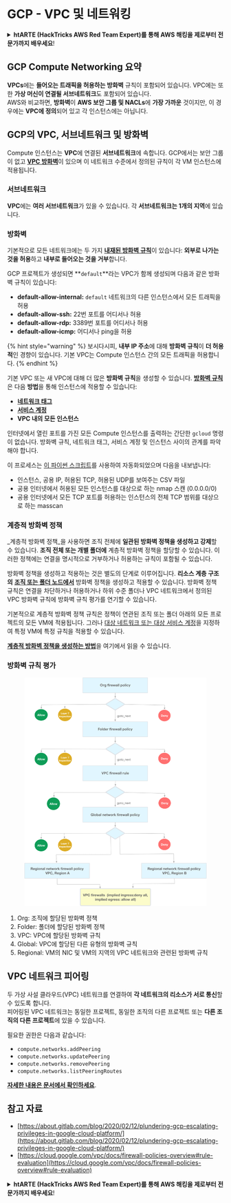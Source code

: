 # GCP - VPC 및 네트워킹

<details>

<summary><strong>htARTE (HackTricks AWS Red Team Expert)를 통해 AWS 해킹을 제로부터 전문가까지 배우세요</strong>!</summary>

HackTricks를 지원하는 다른 방법:

- **회사를 HackTricks에서 광고하거나 HackTricks를 PDF로 다운로드**하려면 [**구독 요금제**](https://github.com/sponsors/carlospolop)를 확인하세요!
- [**공식 PEASS & HackTricks 스왜그**](https://peass.creator-spring.com)를 구매하세요
- [**The PEASS Family**](https://opensea.io/collection/the-peass-family)를 발견하세요, 당사의 독점 [**NFTs**](https://opensea.io/collection/the-peass-family) 컬렉션
- **Discord 그룹**에 **가입**하세요 💬(https://discord.gg/hRep4RUj7f) 또는 [**텔레그램 그룹**](https://t.me/peass)에 가입하거나 **Twitter** 🐦에서 **팔로우**하세요 [**@hacktricks\_live**](https://twitter.com/hacktricks\_live)**.**
- **HackTricks** 및 **HackTricks Cloud** github 저장소로 **PR 제출**을 통해 해킹 요령을 공유하세요.

</details>

## **GCP Compute Networking 요약**

**VPCs**에는 **들어오는 트래픽을 허용하는 방화벽** 규칙이 포함되어 있습니다. VPC에는 또한 **가상 머신이 연결될 서브네트워크**도 포함되어 있습니다.\
AWS와 비교하면, **방화벽**이 **AWS 보안 그룹 및 NACLs**에 **가장 가까운** 것이지만, 이 경우에는 **VPC에 정의**되어 있고 각 인스턴스에는 아닙니다.

## **GCP의 VPC, 서브네트워크 및 방화벽**

Compute 인스턴스는 **VPC**에 연결된 **서브네트워크**에 속합니다. GCP에서는 보안 그룹이 없고 [**VPC 방화벽**](https://cloud.google.com/vpc/docs/firewalls)이 있으며 이 네트워크 수준에서 정의된 규칙이 각 VM 인스턴스에 적용됩니다.

### 서브네트워크

**VPC**에는 **여러 서브네트워크**가 있을 수 있습니다. 각 **서브네트워크는 1개의 지역**에 있습니다.

### 방화벽

기본적으로 모든 네트워크에는 두 가지 [**내재된 방화벽 규칙**](https://cloud.google.com/vpc/docs/firewalls#default\_firewall\_rules)이 있습니다: **외부로 나가는 것을 허용**하고 **내부로 들어오는 것을 거부**합니다.

GCP 프로젝트가 생성되면 **`default`**라는 VPC가 함께 생성되며 다음과 같은 방화벽 규칙이 있습니다:

- **default-allow-internal:** `default` 네트워크의 다른 인스턴스에서 모든 트래픽을 허용
- **default-allow-ssh:** 22번 포트를 어디서나 허용
- **default-allow-rdp:** 3389번 포트를 어디서나 허용
- **default-allow-icmp:** 어디서나 ping을 허용

{% hint style="warning" %}
보시다시피, **내부 IP 주소**에 대해 **방화벽 규칙**이 **더 허용적**인 경향이 있습니다. 기본 VPC는 Compute 인스턴스 간의 모든 트래픽을 허용합니다.
{% endhint %}

기본 VPC 또는 새 VPC에 대해 더 많은 **방화벽 규칙**을 생성할 수 있습니다. [**방화벽 규칙**](https://cloud.google.com/vpc/docs/firewalls)은 다음 **방법**을 통해 인스턴스에 적용할 수 있습니다:

- [**네트워크 태그**](https://cloud.google.com/vpc/docs/add-remove-network-tags)
- [**서비스 계정**](https://cloud.google.com/vpc/docs/firewalls#serviceaccounts)
- **VPC 내의 모든 인스턴스**

인터넷에서 열린 포트를 가진 모든 Compute 인스턴스를 출력하는 간단한 `gcloud` 명령이 없습니다. 방화벽 규칙, 네트워크 태그, 서비스 계정 및 인스턴스 사이의 관계를 파악해야 합니다.

이 프로세스는 [이 파이썬 스크립트](https://gitlab.com/gitlab-com/gl-security/gl-redteam/gcp\_firewall\_enum)를 사용하여 자동화되었으며 다음을 내보냅니다:

- 인스턴스, 공용 IP, 허용된 TCP, 허용된 UDP를 보여주는 CSV 파일
- 공용 인터넷에서 허용된 모든 인스턴스를 대상으로 하는 nmap 스캔 (0.0.0.0/0)
- 공용 인터넷에서 모든 TCP 포트를 허용하는 인스턴스의 전체 TCP 범위를 대상으로 하는 masscan

### 계층적 방화벽 정책

_계층적 방화벽 정책_을 사용하면 조직 전체에 **일관된 방화벽 정책을 생성하고 강제**할 수 있습니다. **조직 전체 또는 개별 폴더에** 계층적 방화벽 정책을 할당할 수 있습니다. 이러한 정책에는 연결을 명시적으로 거부하거나 허용하는 규칙이 포함될 수 있습니다.

방화벽 정책을 생성하고 적용하는 것은 별도의 단계로 이루어집니다. **리소스 계층 구조의** [**조직 또는 폴더 노드에서**](https://cloud.google.com/resource-manager/docs/cloud-platform-resource-hierarchy) 방화벽 정책을 생성하고 적용할 수 있습니다. 방화벽 정책 규칙은 연결을 차단하거나 허용하거나 하위 수준 폴더나 VPC 네트워크에서 정의된 VPC 방화벽 규칙에 방화벽 규칙 평가를 연기할 수 있습니다.

기본적으로 계층적 방화벽 정책 규칙은 정책이 연관된 조직 또는 폴더 아래의 모든 프로젝트의 모든 VM에 적용됩니다. 그러나 [대상 네트워크 또는 대상 서비스 계정](https://cloud.google.com/vpc/docs/firewall-policies#targets)을 지정하여 특정 VM에 특정 규칙을 적용할 수 있습니다.

[**계층적 방화벽 정책을 생성하는 방법**](https://cloud.google.com/vpc/docs/using-firewall-policies#gcloud)을 여기에서 읽을 수 있습니다.

### 방화벽 규칙 평가

<figure><img src="../../../../.gitbook/assets/image (2).png" alt=""><figcaption></figcaption></figure>

1. Org: 조직에 할당된 방화벽 정책
2. Folder: 폴더에 할당된 방화벽 정책
3. VPC: VPC에 할당된 방화벽 규칙
4. Global: VPC에 할당된 다른 유형의 방화벽 규칙
5. Regional: VM의 NIC 및 VM의 지역의 VPC 네트워크와 관련된 방화벽 규칙

## VPC 네트워크 피어링

두 가상 사설 클라우드(VPC) 네트워크를 연결하여 **각 네트워크의 리소스가 서로 통신**할 수 있도록 합니다.\
피어링된 VPC 네트워크는 동일한 프로젝트, 동일한 조직의 다른 프로젝트 또는 **다른 조직의 다른 프로젝트**에 있을 수 있습니다.

필요한 권한은 다음과 같습니다:

- `compute.networks.addPeering`
- `compute.networks.updatePeering`
- `compute.networks.removePeering`
- `compute.networks.listPeeringRoutes`

[**자세한 내용은 문서에서 확인하세요**](https://cloud.google.com/vpc/docs/vpc-peering).

## 참고 자료

- [https://about.gitlab.com/blog/2020/02/12/plundering-gcp-escalating-privileges-in-google-cloud-platform/](https://about.gitlab.com/blog/2020/02/12/plundering-gcp-escalating-privileges-in-google-cloud-platform/)
- [https://cloud.google.com/vpc/docs/firewall-policies-overview#rule-evaluation](https://cloud.google.com/vpc/docs/firewall-policies-overview#rule-evaluation)

<details>

<summary><strong>htARTE (HackTricks AWS Red Team Expert)를 통해 AWS 해킹을 제로부터 전문가까지 배우세요</strong>!</summary>

HackTricks를 지원하는 다른 방법:

- **회사를 HackTricks에서 광고하거나 HackTricks를 PDF로 다운로드**하려면 [**구독 요금제**](https://github.com/sponsors/carlospolop)를 확인하세요!
- [**공식 PEASS & HackTricks 스왜그**](https://peass.creator-spring.com)를 구매하세요
- [**The PEASS Family**](https://opensea.io/collection/the-peass-family)를 발견하세요, 당사의 독점 [**NFTs**](https://opensea.io/collection/the-peass-family) 컬렉션
- **Discord 그룹**에 **가입**하세요 💬(https://discord.gg/hRep4RUj7f) 또는 [**텔레그램 그룹**](https://t.me/peass)에 가입하거나 **Twitter** 🐦에서 **팔로우**하세요 [**@hacktricks\_live**](https://twitter.com/hacktricks\_live)**.**
- **HackTricks** 및 **HackTricks Cloud** github 저장소로 **PR 제출**을 통해 해킹 요령을 공유하세요.

</details>
